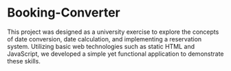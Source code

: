 # Booking-Converter
This project was designed as a university exercise to explore the concepts of date conversion, date calculation, and implementing a reservation system. Utilizing basic web technologies such as static HTML and JavaScript, we developed a simple yet functional application to demonstrate these skills.
